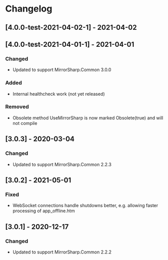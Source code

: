 # Changelog

## [4.0.0-test-2021-04-02-1] - 2021-04-02
## [4.0.0-test-2021-04-01-1] - 2021-04-01

### Changed
- Updated to support MirrorSharp.Common 3.0.0

### Added
- Internal healthcheck work (not yet released)

### Removed
- Obsolete method UseMirrorSharp is now marked Obsolete(true) and will not compile

## [3.0.3] - 2020-03-04

### Changed
- Updated to support MirrorSharp.Common 2.2.3

## [3.0.2] - 2021-05-01

### Fixed
- WebSocket connections handle shutdowns better, e.g. allowing faster processing of app_offline.htm

## [3.0.1] - 2020-12-17

### Changed
- Updated to support MirrorSharp.Common 2.2.2